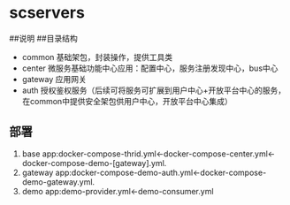 # scservers
##说明
##目录结构
* common
	基础架包，封装操作，提供工具类
* center
	微服务基础功能中心应用：配置中心，服务注册发现中心，bus中心
* gateway
	应用网关
* auth
	授权鉴权服务（后续可将服务可扩展到用户中心+开放平台中心的服务，在common中提供安全架包供用户中心，开放平台中心集成）
	
## 部署
1. base app:docker-compose-thrid.yml<-docker-compose-center.yml<-docker-compose-demo-[gateway].yml.  		
2. gateway app:docker-compose-demo-auth.yml<-docker-compose-demo-gateway.yml.   		 
3. demo app:demo-provider.yml<-demo-consumer.yml
		